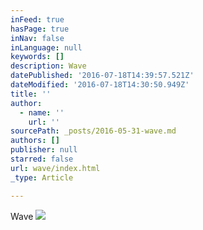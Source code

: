```yaml
---
inFeed: true
hasPage: true
inNav: false
inLanguage: null
keywords: []
description: Wave
datePublished: '2016-07-18T14:39:57.521Z'
dateModified: '2016-07-18T14:30:50.949Z'
title: ''
author:
  - name: ''
    url: ''
sourcePath: _posts/2016-05-31-wave.md
authors: []
publisher: null
starred: false
url: wave/index.html
_type: Article

---
```

Wave
![](https://s3-us-west-2.amazonaws.com/the-grid-img/p/4a9596b03ffdb8a20c698f009e7550090bdedf60.jpg)